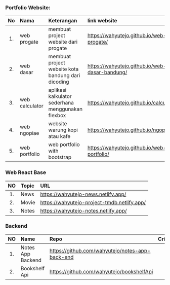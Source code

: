 ### Portfolio Website:

|No   |Nama               |Keterangan                                           |link website                                       |
|:--: | :--               |    :----                                            |         :---                                      | 
|1.   |web progate        |membuat project website dari progate                 |https://wahyutejo.github.io/web-progate/           |
|2.   |web dasar          |membuat project website kota bandung dari dicoding   |https://wahyutejo.github.io/web-dasar-bandung/     |
|3.   |web calculator     |aplikasi kalkulator sederhana menggunakan flexbox    |https://wahyutejo.github.io/calculator/            |
|4.   |web ngopiae        |website warung kopi atau kafe                        |https://wahyutejo.github.io/ngopiae/               |
|5.   |web portfolio      |web portfolio with bootstrap                         |https://wahyutejo.github.io/web-portfolio/         |


### Web React Base

|NO  | Topic              | URL                                                  |
|:--:| :--                |    :----                                             |          
|1.  |News                |https://wahyutejo-news.netlify.app/                   |
|2.  |Movie               |https://wahyutejo-project-tmdb.netlify.app/           |
|3.  |Notes               |https://wahyutejo-notes.netlify.app/                  |


### Backend

|NO  | Name                | Repo                                                  | Criteria               |
|:--:| :--                 |    :----                                              |       :----            |
|1.  |Notes App Backend    |https://github.com/wahyutejo/notes-app-back-end        |                        |   
|2.  |Bookshelf Api        |https://github.com/wahyutejo/bookshelfApi              |                        |       
